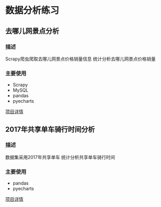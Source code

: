 # 数据分析练习

## 去哪儿网景点分析

### 描述

Scrapy爬虫爬取去哪儿网景点价格销量信息
统计分析去哪儿网景点价格销量

### 主要使用

- Scrapy
- MySQL
- pandas
- pyecharts

[项目详情](qunar\README.md)

## 2017年共享单车骑行时间分析

### 描述

数据集采用2017年共享单车
统计分析共享单车骑行时间

### 主要使用
- pandas
- pyecharts

[项目详情](shared_circle\README.md)